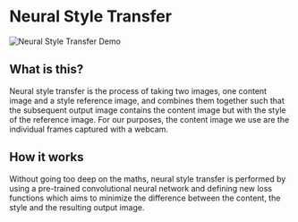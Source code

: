 # Neural Style Transfer
![Neural Style Transfer Demo](demo/demo.gif)
## What is this?
Neural style transfer is the process of taking two images, one content image and a style reference image, and combines them together such that the subsequent output image contains the content image but with the style of the reference image. For our purposes, the content image we use are the individual frames captured with a webcam. 
        
        
## How it works
Without going too deep on the maths, neural style transfer is performed by using a pre-trained convolutional neural network and defining new loss functions which aims to minimize the difference between the content, the style and the resulting output image.
